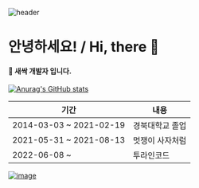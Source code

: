 ![header](https://capsule-render.vercel.app/api?type=waving&color=timeGradient&text=%20Cottonwood:%20&height=300&fontSize=50&animation=twinkling&fontColor=black&fontAlign=20)
# 안녕하세요! / Hi, there  👋
#### 🌱 새싹 개발자 입니다.

[![Anurag's GitHub stats](https://github-readme-stats.vercel.app/api?username=Cottonwood-moa)](https://github.com/anuraghazra/github-readme-stats)  
  
|기간|내용|
| ------ | ------ |
| 2014-03-03 ~ 2021-02-19 | 경북대학교 졸업 |
| 2021-05-31 ~ 2021-08-13 | 멋쟁이 사자처럼 |
| 2022-06-08 ~  | 투라인코드 |

[![image](https://user-images.githubusercontent.com/79053495/177042674-3f7e767a-0e80-4ba7-a814-20316c9ff5ff.png)](https://modu.vercel.app/)

<!-- ## 💬EX💬
![image](https://user-images.githubusercontent.com/79053495/177042559-312a5799-4fb5-4a87-9baa-14d5e9882fc2.png)
![image](https://user-images.githubusercontent.com/79053495/177042674-3f7e767a-0e80-4ba7-a814-20316c9ff5ff.png)


|기간|내용|
| ------ | ------ |
| 2014-03-03 ~ 2021-02-19 | 경북대학교 졸업 |
| 2021-05-31 ~ 2021-08-13 | 멋쟁이 사자처럼 + K-DigitalTraining 3기  |

<h3 align="left">📫 Join 📫 </h3>&nbsp

[![Gmail Badge](https://img.shields.io/badge/Gmail-d14836?style=flat-square&logo=Gmail&logoColor=white&link=mailto:geon0529@gmail.com)](mailto:geon0529@gmail.com)
[![Tech Blog Badge](http://img.shields.io/badge/-Tech%20blog-black?style=flat-square&logo=github&link=https://cottonwood-moa.tistory.com/)](https://cottonwood-moa.tistory.com/) -->

<!--
**Cottonwood-moa/Cottonwood-moa** is a ✨ _special_ ✨ repository because its `README.md` (this file) appears on your GitHub profile.

Here are some ideas to get you started:

- 🔭 I’m currently working on ...
- 🌱 I’m currently learning ...
- 👯 I’m looking to collaborate on ...
- 🤔 I’m looking for help with ...
- 💬 Ask me about ...
- 📫 How to reach me: ...
- 😄 Pronouns: ...
- ⚡ Fun fact: ...
-->
